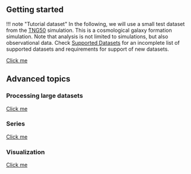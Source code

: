 ## Getting started

!!! note "Tutorial dataset"
    In the following, we will use a small test dataset from the [TNG50](https://www.tng-project.org/) simulation. This is a cosmological galaxy formation simulation. Note that analysis is not limited to simulations, but also observational data. Check [Supported Datasets](supported_data.md) for an incomplete list of supported datasets and requirements for support of new datasets.

[Click me](notebooks/gettingstarted.ipynb)

## Advanced topics
### Processing large datasets
[Click me](notebooks/static/largedatasets.ipynb)
### Series
[Click me](notebooks/series.ipynb)
### Visualization
[Click me](notebooks/static/visualization.ipynb)
